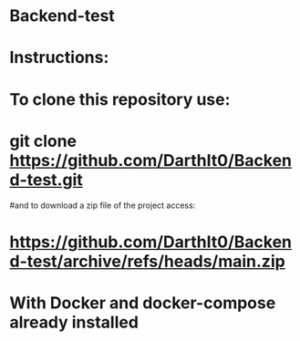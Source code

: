 # Backend-test

# Instructions:

# To clone this repository use:

# git clone https://github.com/DarthIt0/Backend-test.git

#and to download a zip file of the project access:

# https://github.com/DarthIt0/Backend-test/archive/refs/heads/main.zip

# With Docker and docker-compose already installed
